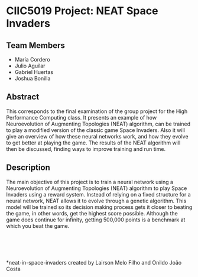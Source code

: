 # CIIC5019 Project: NEAT Space Invaders
## Team Members

* María Cordero 
* Julio Aguilar
* Gabriel Huertas 
* Joshua Bonilla

## Abstract
This corresponds to the final examination of the group project for the High Performance Computing class. It presents an example of how Neuroevolution of Augmenting Topologies (NEAT) algorithm, can be trained to play a modified version of the classic game Space Invaders. Also it will give an overview of how these neural networks work, and how they evolve to get better at playing the game. The results of the NEAT algorithm will then be discussed, finding ways to improve training and run time.


## Description
The main objective of this project is to train a neural network using a Neuroevolution of Augmenting Topologies (NEAT) algorithm to play Space Invaders using a reward system. Instead of relying on a fixed structure for a neural network, NEAT allows it to evolve through a genetic algorithm. This model will be trained so its decision making process gets it closer to beating the game, in other words, get the highest score possible. Although the game does continue for infinity, getting 500,000 points is a benchmark at which you beat the game.





# 

## 
```

```
## 
```

```


*neat-in-space-invaders created by Lairson Melo Filho and Onildo João Costa

